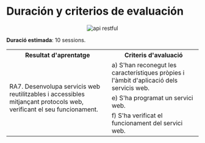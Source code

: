 # Duración y criterios de evaluación

<div style="text-align: center;"><img src="../../img/ud11/apirestful001.png" alt="api restful" style="max-width: 20%;" /></div>



**Duració estimada**: 10 sessions.<br />

<table>
    <tr>
    <th>Resultat d'aprentatge</th>
    <th>Criteris d'avaluació</th>        
    </tr>  
    <tr>
    <td rowspan=3>RA7. Desenvolupa servicis web reutilitzables i accessibles mitjançant protocols web, verificant el seu funcionament.</td>
    <td>a) S'han reconegut les característiques pròpies i l'àmbit d'aplicació dels servicis web.</td>        
    </tr>         
    <tr>
    <td>e) S'ha programat un servici web.</td>        
    </tr>   
    <tr>
    <td>f) S'ha verificat el funcionament del servici web.</td>        
    </tr>          
</table>
